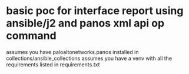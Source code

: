 # basic poc for interface report using ansible/j2 and panos xml api op command

assumes you have paloaltonetworks.panos installed in collections/ansible_collections
assumes you have a venv with all the requirements listed in requirements.txt
